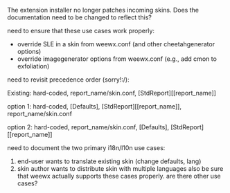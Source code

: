 The extension installer no longer patches incoming skins. Does the documentation
need to be changed to reflect this?


need to ensure that these use cases work properly:
- override SLE in a skin from weewx.conf (and other cheetahgenerator options)
- override imagegenerator options from weewx.conf (e.g., add cmon to exfoliation)


need to revisit precedence order (sorry!:/):

Existing: hard-coded, report_name/skin.conf, [StdReport][[report_name]]

option 1: hard-coded, [Defaults], [StdReport][[report_name]], report_name/skin.conf

option 2: hard-coded, report_name/skin.conf, [Defaults], [StdReport][[report_name]]


need to document the two primary i18n/l10n use cases:
1) end-user wants to translate existing skin (change defaults, lang)
2) skin author wants to distribute skin with multiple languages
also be sure that weewx actually supports these cases properly.
are there other use cases?
